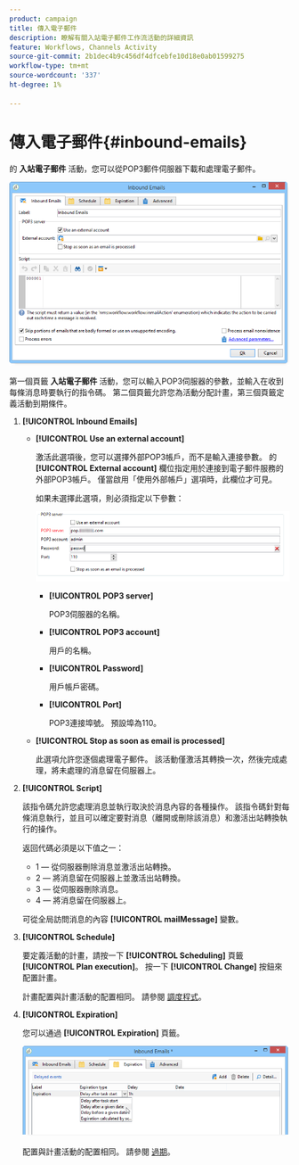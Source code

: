 ```yaml
---
product: campaign
title: 傳入電子郵件
description: 瞭解有關入站電子郵件工作流活動的詳細資訊
feature: Workflows, Channels Activity
source-git-commit: 2b1dec4b9c456df4dfcebfe10d18e0ab01599275
workflow-type: tm+mt
source-wordcount: '337'
ht-degree: 1%

---
```


# 傳入電子郵件{#inbound-emails}



的 **入站電子郵件** 活動，您可以從POP3郵件伺服器下載和處理電子郵件。

![](assets/email_rec_edit_1.png)

第一個頁籤 **入站電子郵件** 活動，您可以輸入POP3伺服器的參數，並輸入在收到每條消息時要執行的指令碼。 第二個頁籤允許您為活動分配計畫，第三個頁籤定義活動到期條件。

1. **[!UICONTROL Inbound Emails]**

   * **[!UICONTROL Use an external account]**

      激活此選項後，您可以選擇外部POP3帳戶，而不是輸入連接參數。 的 **[!UICONTROL External account]** 欄位指定用於連接到電子郵件服務的外部POP3帳戶。 僅當啟用「使用外部帳戶」選項時，此欄位才可見。

      如果未選擇此選項，則必須指定以下參數：

      ![](assets/email_rec_edit_1b.png)

      * **[!UICONTROL POP3 server]**

         POP3伺服器的名稱。

      * **[!UICONTROL POP3 account]**

         用戶的名稱。

      * **[!UICONTROL Password]**

         用戶帳戶密碼。

      * **[!UICONTROL Port]**

         POP3連接埠號。 預設埠為110。
   * **[!UICONTROL Stop as soon as email is processed]**

      此選項允許您逐個處理電子郵件。 該活動僅激活其轉換一次，然後完成處理，將未處理的消息留在伺服器上。


1. **[!UICONTROL Script]**

   該指令碼允許您處理消息並執行取決於消息內容的各種操作。 該指令碼針對每條消息執行，並且可以確定要對消息（離開或刪除該消息）和激活出站轉換執行的操作。

   返回代碼必須是以下值之一：

   * 1 — 從伺服器刪除消息並激活出站轉換。
   * 2 — 將消息留在伺服器上並激活出站轉換。
   * 3 — 從伺服器刪除消息。
   * 4 — 將消息留在伺服器上。

   可從全局訪問消息的內容 **[!UICONTROL mailMessage]** 變數。

1. **[!UICONTROL Schedule]**

   要定義活動的計畫，請按一下 **[!UICONTROL Scheduling]** 頁籤 **[!UICONTROL Plan execution]**。 按一下 **[!UICONTROL Change]** 按鈕來配置計畫。

   計畫配置與計畫活動的配置相同。 請參閱 [調度程式](scheduler.md)。

1. **[!UICONTROL Expiration]**

   您可以通過 **[!UICONTROL Expiration]** 頁籤。

   ![](assets/email_rec_edit_3.png)

   配置與計畫活動的配置相同。 請參閱 [過期](define-approvals.md)。
